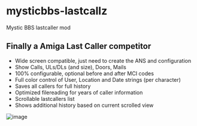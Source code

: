 # mysticbbs-lastcallz
Mystic BBS lastcaller mod

## Finally a Amiga Last Caller competitor

- Wide screen compatible, just need to create the ANS and configuration
- Show Calls, ULs/DLs (and size), Doors, Mails
- 100% configurable, optional before and after MCI codes
- Full color control of User, Location and Date strings (per character)
- Saves all callers for full history
- Optimized filereading for years of caller information
- Scrollable lastcallers list
- Shows additional history based on current scrolled view

![image](https://github.com/user-attachments/assets/f76f6c01-a28c-43df-a37e-669c200eb1f9)

